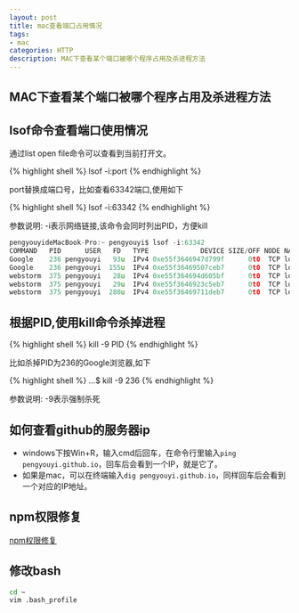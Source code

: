 ```yaml
---
layout: post
title: mac查看端口占用情况
tags:
- mac
categories: HTTP
description: MAC下查看某个端口被哪个程序占用及杀进程方法
---
```


## MAC下查看某个端口被哪个程序占用及杀进程方法

## lsof命令查看端口使用情况
通过list open file命令可以查看到当前打开文。

{% highlight shell %}
lsof -i:port
{% endhighlight %}

port替换成端口号，比如查看63342端口,使用如下

{% highlight shell %}
lsof -i:63342
{% endhighlight %}

参数说明: -i表示网络链接,该命令会同时列出PID，方便kill
```c
pengyouyideMacBook-Pro:~ pengyouyi$ lsof -i:63342
COMMAND   PID      USER   FD   TYPE             DEVICE SIZE/OFF NODE NAME
Google    236 pengyouyi   93u  IPv4 0xe55f3646947d799f      0t0  TCP localhost:56933->localhost:63342 (ESTABLISHED)
Google    236 pengyouyi  155u  IPv4 0xe55f36469507ceb7      0t0  TCP localhost:49264->localhost:63342 (ESTABLISHED)
webstorm  375 pengyouyi   28u  IPv4 0xe55f364694d605bf      0t0  TCP localhost:63342->localhost:49264 (ESTABLISHED)
webstorm  375 pengyouyi   29u  IPv4 0xe55f3646923c5eb7      0t0  TCP localhost:63342->localhost:56933 (ESTABLISHED)
webstorm  375 pengyouyi  280u  IPv4 0xe55f36469711deb7      0t0  TCP localhost:63342 (LISTEN)
```
## 根据PID,使用kill命令杀掉进程

{% highlight shell %}
kill -9 PID
{% endhighlight %}

比如杀掉PID为236的Google浏览器,如下

{% highlight shell %}
...$ kill -9 236
{% endhighlight %}

参数说明: -9表示强制杀死

## 如何查看github的服务器ip

* windows下按Win+R，输入cmd后回车，在命令行里输入`ping pengyouyi.github.io`，回车后会看到一个IP，就是它了。
* 如果是mac，可以在终端输入`dig pengyouyi.github.io`，同样回车后会看到一个对应的IP地址。


## npm权限修复

[npm权限修复](https://www.jianshu.com/p/eed1cfeee7ec)

## 修改bash

```bash
cd ~
vim .bash_profile
```




